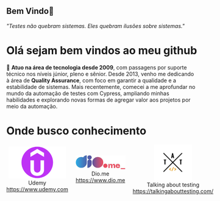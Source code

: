 ## Bem Vindo👋

<!-- Cabeçalhos -->
_"Testes não quebram sistemas. Eles quebram ilusões sobre sistemas."_

# Olá sejam bem vindos ao meu github
💼 __Atuo na área de tecnologia desde 2009__, com passagens por suporte técnico nos níveis júnior, pleno e sênior.
Desde 2013, venho me dedicando à área de __Quality Assurance__, com foco em garantir a qualidade e a estabilidade de sistemas.
Mais recentemente, comecei a me aprofundar no mundo da automação de testes com Cypress, ampliando minhas habilidades e explorando novas formas de agregar valor aos projetos por meio da automação.

# Onde busco conhecimento
<div style="display: flex; gap: 20px; align-items: center;">
  <div style="text-align: center;">
    <img src="image.png" alt="Imagem 1" width="150">
    <div>Udemy</div>
    <a href>https://www.udemy.com</a>
  </div>

  <div style="text-align: center;">
    <img src="image-1.png" alt="Imagem 1" width="150">
    <div>Dio.me</div>
    <a href>https://www.dio.me</a>
  </div>

  <div style="text-align: center;">
    <img src="image-5.png" alt="Imagem 5" width="100">
    <div>Talking about testing</div>
    <a href>https://talkingabouttesting.com/</a>
  </div>

</div>